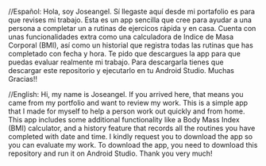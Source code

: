//Español:
Hola, soy Joseangel. Sí llegaste aquí desde mi portafolio es para que revises mi trabajo. Esta es un app sencilla que cree para ayudar a una persona a completar un a rutinas de ejercicos rápida y en casa. 
Cuenta con unas funcionalidades extra como una calculadora de Indice de Masa Corporal (BMI), así como un historial que registra todas las rutinas que has completado con fecha y hora.
Te pido que descargues la app para que puedas evaluar realmente mi trabajo.
Para descargarla tienes que descargar este repositorio y ejecutarlo en tu Android Studio. 
Muchas Gracias!!

//English:
Hi, my name is Joseangel. If you arrived here, that means you came from my portfolio and want to review my work. This is a simple app that I made for myself to help a person work out quickly and from home.
This app includes some additional functionality like a Body Mass Index (BMI) calculator, and a history feature that records all the routines you have completed with date and time.
I kindly request you to download the app so you can evaluate my work. 
To download the app, you need to download this repository and run it on Android Studio.
Thank you very much!
